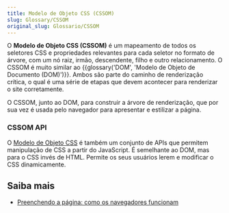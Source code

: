```yaml
---
title: Modelo de Objeto CSS (CSSOM)
slug: Glossary/CSSOM
original_slug: Glossario/CSSOM
---
```

O **Modelo de Objeto CSS (CSSOM)** é um mapeamento de todos os seletores CSS e propriedades relevantes para cada seletor no formato de árvore, com um nó raiz, irmão, descendente, filho e outro relacionamento. O CSSOM é muito similar ao {{glossary('DOM', 'Modelo de Objeto de Documento (DOM)')}}. Ambos são parte do caminho de renderização crítica, o qual é uma série de etapas que devem acontecer para renderizar o site corretamente.

O CSSOM, junto ao DOM, para construir a árvore de renderização, que por sua vez é usada pelo navegador para apresentar e estilizar a página.

### CSSOM API

O [Modelo de Objeto CSS](/pt-BR/docs/Web/API/CSS_Object_Model) é também um conjunto de APIs que permitem manipulação de CSS a partir do JavaScript. É semelhante ao DOM, mas para o CSS invés de HTML. Permite os seus usuários lerem e modificar o CSS dinamicamente.

## Saiba mais

- [Preenchendo a página: como os navegadores funcionam](/pt-BR/docs/Web/Performance/How_browsers_work)
